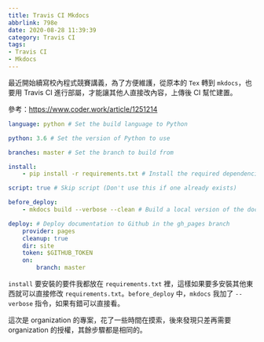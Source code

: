 ```yaml
---
title: Travis CI Mkdocs
abbrlink: 798e
date: 2020-08-28 11:39:39
category: Travis CI
tags:
- Travis CI
- Mkdocs
---
```

最近開始續寫校內程式競賽講義，為了方便維護，從原本的 `Tex` 轉到 `mkdocs`，也要用 Travis CI 進行部屬，才能讓其他人直接改內容，上傳後 CI 幫忙建置。
<!-- more -->
參考：https://www.coder.work/article/1251214

```yml
language: python # Set the build language to Python

python: 3.6 # Set the version of Python to use

branches: master # Set the branch to build from

install:
    - pip install -r requirements.txt # Install the required dependencies

script: true # Skip script (Don't use this if one already exists)

before_deploy:
    - mkdocs build --verbose --clean # Build a local version of the docs

deploy: # Deploy documentation to Github in the gh_pages branch
    provider: pages
    cleanup: true
    dir: site
    token: $GITHUB_TOKEN
    on:
        branch: master
```

`install` 要安裝的要件我都放在 `requirements.txt` 裡，這樣如果要多安裝其他東西就可以直接修改 `requirements.txt`。`before_deploy` 中，`mkdocs` 我加了 `--verbose` 指令，如果有錯可以直接看。

這次是 organization 的專案，花了一些時間在摸索，後來發現只差再需要 organization 的授權，其餘步驟都是相同的。